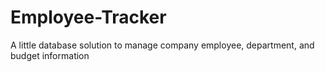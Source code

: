 # Employee-Tracker
A little database solution to manage company employee, department, and budget information
